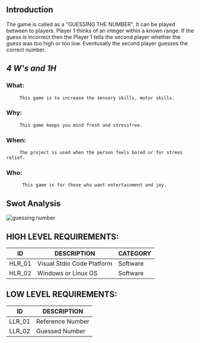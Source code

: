 ## Introduction
The game is called as a "GUESSING THE NUMBER". It can be played between to players.
Player 1 thinks of an integer within a known range. 
If the guess is incorrect then the Player 1 tells the second player whether the guess was too high or too low.
Eventusally the second player guesses the correct number. 

## ***4 W's and 1H***
### What:
         This game is to increase the sensory skills, motor skills.
### Why:
         This game keeps you mind fresh and stressfree.
### When:
         The project is used when the person feels bored or for strees relief.
### Who: 
          This game is for those who want entertainment and joy.

## Swot Analysis
![guessing number](https://user-images.githubusercontent.com/101091687/159657396-b0c9d840-fd6a-491b-b6cc-928b49e6fbcc.png)

## HIGH LEVEL REQUIREMENTS:
| ID | DESCRIPTION | CATEGORY |
|---------|--------|----------|
| HLR_01 | Visual Stdio Code Platform | Software |
| HLR_02 | Windows or Linux OS | Software |
## LOW LEVEL REQUIREMENTS:
| ID | DESCRIPTION |
|-----|------------|
| LLR_01 | Reference Number |
| LLR_02 | Guessed Number |

